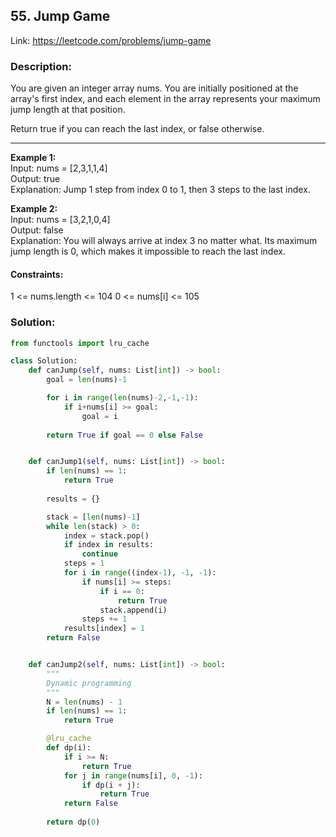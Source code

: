 ## 55. Jump Game
Link: https://leetcode.com/problems/jump-game

### Description: 
You are given an integer array nums. You are initially positioned at the array's first index, and each element in the array represents your maximum jump length at that position.

Return true if you can reach the last index, or false otherwise.

---

**Example 1:**  
Input: nums = [2,3,1,1,4]  
Output: true  
Explanation: Jump 1 step from index 0 to 1, then 3 steps to the last index.  

**Example 2:**  
Input: nums = [3,2,1,0,4]  
Output: false  
Explanation: You will always arrive at index 3 no matter what. Its maximum jump length is 0, which makes it impossible to reach the last index.  

#### Constraints:

1 <= nums.length <= 104
0 <= nums[i] <= 105


### Solution: 
```python
from functools import lru_cache

class Solution:
    def canJump(self, nums: List[int]) -> bool:
        goal = len(nums)-1

        for i in range(len(nums)-2,-1,-1):
            if i+nums[i] >= goal:
                goal = i
        
        return True if goal == 0 else False


    def canJump1(self, nums: List[int]) -> bool:
        if len(nums) == 1:
            return True
        
        results = {}

        stack = [len(nums)-1]
        while len(stack) > 0:
            index = stack.pop()
            if index in results:
                continue
            steps = 1
            for i in range((index-1), -1, -1):
                if nums[i] >= steps:
                    if i == 0:
                        return True
                    stack.append(i)
                steps += 1
            results[index] = 1
        return False


    def canJump2(self, nums: List[int]) -> bool:
        """
        Dynamic programming
        """
        N = len(nums) - 1
        if len(nums) == 1:
            return True

        @lru_cache
        def dp(i):
            if i >= N:
                return True
            for j in range(nums[i], 0, -1):
                if dp(i + j):
                    return True
            return False
            
        return dp(0)
```
